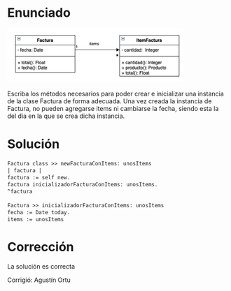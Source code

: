 # Enunciado

![UML](Pregunta3.png)

Escriba los métodos necesarios para poder crear e inicializar una instancia de la clase Factura de forma adecuada. Una vez creada la instancia de Factura, no pueden agregarse items ni cambiarse la fecha, siendo esta la del dia en la que se crea dicha instancia.

# Solución

```smalltalk
Factura class >> newFacturaConItems: unosItems
| factura |
factura := self new.
factura inicializadorFacturaConItems: unosItems.
^factura

Factura >> inicializadorFacturaConItems: unosItems
fecha := Date today.
items := unosItems
```

# Corrección

La solución es correcta

Corrigió: Agustín Ortu